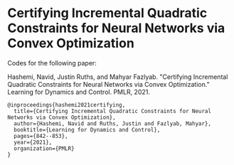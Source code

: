 # Certifying Incremental Quadratic Constraints for Neural Networks via Convex Optimization

Codes for the following paper:

Hashemi, Navid, Justin Ruths, and Mahyar Fazlyab. "Certifying Incremental Quadratic Constraints for Neural Networks via Convex Optimization." Learning for Dynamics and Control. PMLR, 2021.

```
@inproceedings{hashemi2021certifying, 
  title={Certifying Incremental Quadratic Constraints for Neural Networks via Convex Optimization},
  author={Hashemi, Navid and Ruths, Justin and Fazlyab, Mahyar},
  booktitle={Learning for Dynamics and Control},
  pages={842--853},
  year={2021},
  organization={PMLR}
}
```
